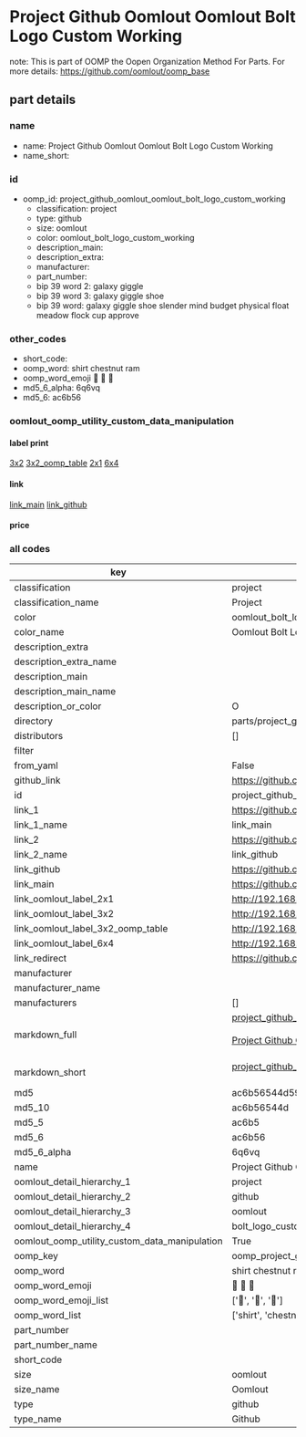 # Project Github Oomlout Oomlout Bolt Logo Custom Working  

note: This is part of OOMP the Oopen Organization Method For Parts. For more details: https://github.com/oomlout/oomp_base

##  part details
  







### name
* name: Project Github Oomlout Oomlout Bolt Logo Custom Working
* name_short: 
### id
* oomp_id: project_github_oomlout_oomlout_bolt_logo_custom_working
  * classification: project
  * type: github
  * size: oomlout
  * color: oomlout_bolt_logo_custom_working
  * description_main: 
  * description_extra: 
  * manufacturer: 
  * part_number: 
  * bip 39 word 2: galaxy giggle
  * bip 39 word 3: galaxy giggle shoe
  * bip 39 word: galaxy giggle shoe slender mind budget physical float meadow flock cup approve

### other_codes
* short_code: 
* oomp_word: shirt chestnut ram
* oomp_word_emoji :shirt: :chestnut: :ram:
* md5_6_alpha: 6q6vq
* md5_6: ac6b56






### oomlout_oomp_utility_custom_data_manipulation
#### label print
[3x2](http://192.168.1.245:1112/?label=oomp%206q6vq)
[3x2_oomp_table](http://192.168.1.108:1112/?label=oomp%206q6vq)
[2x1](http://192.168.1.242:1112/?label=oomp%206q6vq)
[6x4](http://192.168.1.55:1112/?label=oomp%206q6vq)    

#### link

[link_main](https://github.com/oomlout/oomlout_oomp_version_1_messy/tree/main/parts/project_github_oomlout_oomlout_bolt_logo_custom_working) [link_github](https://github.com/oomlout/oomlout_oomp_version_1_messy/tree/main/parts/project_github_oomlout_oomlout_bolt_logo_custom_working)                             

#### price







### all codes 
| key | value |  
| --- | --- |  
| classification | project |  
| classification_name | Project |  
| color | oomlout_bolt_logo_custom_working |  
| color_name | Oomlout Bolt Logo Custom Working |  
| description_extra |  |  
| description_extra_name |  |  
| description_main |  |  
| description_main_name |  |  
| description_or_color | O  |  
| directory | parts/project_github_oomlout_oomlout_bolt_logo_custom_working |  
| distributors | [] |  
| filter |  |  
| from_yaml | False |  
| github_link | https://github.com/oomlout/oomlout_oomp_part_src/tree/main/parts/project_github_oomlout_oomlout_bolt_logo_custom_working |  
| id | project_github_oomlout_oomlout_bolt_logo_custom_working |  
| link_1 | https://github.com/oomlout/oomlout_oomp_version_1_messy/tree/main/parts/project_github_oomlout_oomlout_bolt_logo_custom_working |  
| link_1_name | link_main |  
| link_2 | https://github.com/oomlout/oomlout_oomp_version_1_messy/tree/main/parts/project_github_oomlout_oomlout_bolt_logo_custom_working |  
| link_2_name | link_github |  
| link_github | https://github.com/oomlout/oomlout_oomp_version_1_messy/tree/main/parts/project_github_oomlout_oomlout_bolt_logo_custom_working |  
| link_main | https://github.com/oomlout/oomlout_oomp_version_1_messy/tree/main/parts/project_github_oomlout_oomlout_bolt_logo_custom_working |  
| link_oomlout_label_2x1 | http://192.168.1.242:1112/?label=oomp%206q6vq |  
| link_oomlout_label_3x2 | http://192.168.1.245:1112/?label=oomp%206q6vq |  
| link_oomlout_label_3x2_oomp_table | http://192.168.1.108:1112/?label=oomp%206q6vq |  
| link_oomlout_label_6x4 | http://192.168.1.55:1112/?label=oomp%206q6vq |  
| link_redirect | https://github.com/oomlout/oomlout_oomp_version_1_messy/tree/main/parts/project_github_oomlout_oomlout_bolt_logo_custom_working |  
| manufacturer |  |  
| manufacturer_name |  |  
| manufacturers | [] |  
| markdown_full | [project_github_oomlout_oomlout_bolt_logo_custom_working](none)<br>[](none)<br>[Project Github Oomlout Oomlout Bolt Logo Custom Working](none)<br><br> |  
| markdown_short | [project_github_oomlout_oomlout_bolt_logo_custom_working](none)<br><br> |  
| md5 | ac6b56544d59347c76467cb58cd87af7 |  
| md5_10 | ac6b56544d |  
| md5_5 | ac6b5 |  
| md5_6 | ac6b56 |  
| md5_6_alpha | 6q6vq |  
| name | Project Github Oomlout Oomlout Bolt Logo Custom Working |  
| oomlout_detail_hierarchy_1 | project |  
| oomlout_detail_hierarchy_2 | github |  
| oomlout_detail_hierarchy_3 | oomlout |  
| oomlout_detail_hierarchy_4 | bolt_logo_custom_working |  
| oomlout_oomp_utility_custom_data_manipulation | True |  
| oomp_key | oomp_project_github_oomlout_oomlout_bolt_logo_custom_working |  
| oomp_word | shirt chestnut ram |  
| oomp_word_emoji | :shirt: :chestnut: :ram: |  
| oomp_word_emoji_list | [':shirt:', ':chestnut:', ':ram:'] |  
| oomp_word_list | ['shirt', 'chestnut', 'ram'] |  
| part_number |  |  
| part_number_name |  |  
| short_code |  |  
| size | oomlout |  
| size_name | Oomlout |  
| type | github |  
| type_name | Github |  
